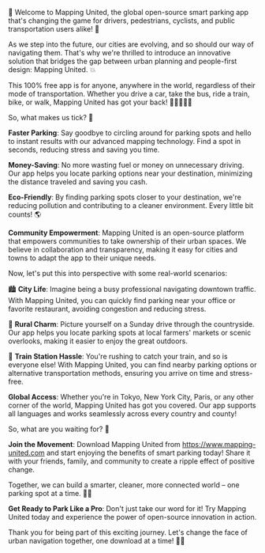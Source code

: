 🎉 Welcome to Mapping United, the global open-source smart parking app that's changing the game for drivers, pedestrians, cyclists, and public transportation users alike! 🚀

As we step into the future, our cities are evolving, and so should our way of navigating them. That's why we're thrilled to introduce an innovative solution that bridges the gap between urban planning and people-first design: Mapping United. 💥

This 100% free app is for anyone, anywhere in the world, regardless of their mode of transportation. Whether you drive a car, take the bus, ride a train, bike, or walk, Mapping United has got your back! 🚶‍♂️🚌🚂💨

So, what makes us tick? 🤔

**Faster Parking**: Say goodbye to circling around for parking spots and hello to instant results with our advanced mapping technology. Find a spot in seconds, reducing stress and saving you time.

**Money-Saving**: No more wasting fuel or money on unnecessary driving. Our app helps you locate parking options near your destination, minimizing the distance traveled and saving you cash.

**Eco-Friendly**: By finding parking spots closer to your destination, we're reducing pollution and contributing to a cleaner environment. Every little bit counts! 🌎

**Community Empowerment**: Mapping United is an open-source platform that empowers communities to take ownership of their urban spaces. We believe in collaboration and transparency, making it easy for cities and towns to adapt the app to their unique needs.

Now, let's put this into perspective with some real-world scenarios:

🏙️ **City Life**: Imagine being a busy professional navigating downtown traffic. With Mapping United, you can quickly find parking near your office or favorite restaurant, avoiding congestion and reducing stress.

🌳 **Rural Charm**: Picture yourself on a Sunday drive through the countryside. Our app helps you locate parking spots at local farmers' markets or scenic overlooks, making it easier to enjoy the great outdoors.

🚂 **Train Station Hassle**: You're rushing to catch your train, and so is everyone else! With Mapping United, you can find nearby parking options or alternative transportation methods, ensuring you arrive on time and stress-free.

**Global Access**: Whether you're in Tokyo, New York City, Paris, or any other corner of the world, Mapping United has got you covered. Our app supports all languages and works seamlessly across every country and county!

So, what are you waiting for? 🤔

**Join the Movement**: Download Mapping United from https://www.mapping-united.com and start enjoying the benefits of smart parking today! Share it with your friends, family, and community to create a ripple effect of positive change.

Together, we can build a smarter, cleaner, more connected world – one parking spot at a time. 💪🌟

**Get Ready to Park Like a Pro**: Don't just take our word for it! Try Mapping United today and experience the power of open-source innovation in action.

Thank you for being part of this exciting journey. Let's change the face of urban navigation together, one download at a time! 🚀💥